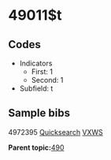# 49011$t

## Codes

-   Indicators
    -   First: 1
    -   Second: 1
-   Subfield: t

## Sample bibs

4972395 [Quicksearch](https://search.library.yale.edu/catalog/4972395) [VXWS](http://prodorbis.library.yale.edu:7014/vxws/GetHoldingsService?bibId=4972395)

**Parent topic:**[490](../../tags/490/490.md)

